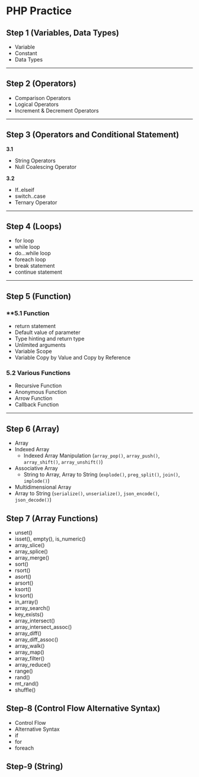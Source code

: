 # PHP Practice

## Step 1 (Variables, Data Types)

- Variable
- Constant
- Data Types
---
## Step 2 (Operators)

- Comparison Operators
- Logical Operators
- Increment & Decrement Operators
---
## Step 3 (Operators and Conditional Statement)

**3.1**
- String Operators
- Null Coalescing Operator

**3.2**
- If..elseif
- switch..case
- Ternary Operator
---
## Step 4 (Loops)

- for loop 
- while loop
- do…while loop 
- foreach loop
- break statement 
- continue statement
---
## Step 5 (Function)

### **5.1 Function
- return statement
- Default value of parameter
- Type hinting and return type 
- Unlimited arguments
- Variable Scope
- Variable Copy by Value and Copy by Reference

### 5.2 Various Functions
- Recursive Function
- Anonymous Function
- Arrow Function
- Callback Function
---
## Step 6 (Array)

- Array
- Indexed Array
    - Indexed Array Manipulation (`array_pop()`, `array_push()`, `array_shift()`, `array_unshift()`)
- Associative Array
    - String to Array, Array to String (`explode()`, `preg_split()`, `join()`, `implode()`)
- Multidimensional Array
- Array to String (`serialize()`, `unserialize()`, `json_encode()`, `json_decode()`)

## Step 7 (Array Functions)
- unset()
- isset(), empty(), is_numeric()
- array_slice()
- array_splice()
- array_merge()
- sort()
- rsort()
- asort()
- arsort()
- ksort()
- krsort()
- in_array()
- array_search()
- key_exists()
- array_intersect()
- array_intersect_assoc()
- array_diff()
- array_diff_assoc()
- array_walk()
- array_map()
- array_filter()
- array_reduce()
- range()
- rand()
- mt_rand()
- shuffle()

## Step-8 (Control Flow Alternative Syntax)
- Control Flow
- Alternative Syntax
- if
- for
- foreach

## Step-9 (String)
